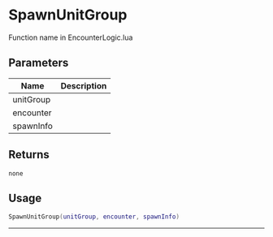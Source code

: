 # SpawnUnitGroup

Function name in EncounterLogic.lua

## Parameters

| Name      | Description |
| --------- | ----------- |
| unitGroup |             |
| encounter |             |
| spawnInfo |             |

## Returns

`none`

## Usage

```lua
SpawnUnitGroup(unitGroup, encounter, spawnInfo)
```

---
